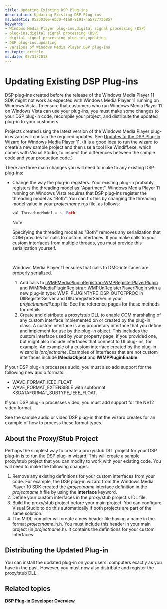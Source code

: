 ```yaml
---
title: Updating Existing DSP Plug-ins
description: Updating Existing DSP Plug-ins
ms.assetid: 0525030e-eb30-41a0-8191-4a5727736857
keywords:
- Windows Media Player plug-ins,digital signal processing (DSP)
- plug-ins,digital signal processing (DSP)
- digital signal processing plug-ins,updating
- DSP plug-ins,updating
- versions of Windows Media Player,DSP plug-ins
ms.topic: article
ms.date: 05/31/2018
---
```


# Updating Existing DSP Plug-ins

DSP plug-ins created before the release of the Windows Media Player 11 SDK might not work as expected with Windows Media Player 11 running on Windows Vista. To ensure that customers who run Windows Media Player 11 on Windows Vista can use your plug-ins, you must make some changes to your DSP plug-in code, recompile your project, and distribute the updated plug-in to your customers.

Projects created using the latest version of the Windows Media Player plug-in wizard will contain the required updates. See [Updates to the DSP Plug-in Wizard for Windows Media Player 11](updates-to-the-dsp-plug-in-wizard-for-windows-media-player-11.md). (It is a good idea to run the wizard to create a new sample project and then use a tool like Windiff.exe, which comes with Visual Studio, to inspect the differences between the sample code and your production code.)

There are three main changes you will need to make to any existing DSP plug-ins:

-   Change the way the plug-in registers. Your existing plug-in probably registers the threading model as "Apartment". Windows Media Player 11 running on Windows Vista requires that DSP plug-ins register the threading model as "Both". You can fix this by changing the threading model value in your *projectname*.rgs file, as follows:

    ```C++
    val ThreadingModel = s 'Both'
    
    ```

    

    > [!Note]  
    > Specifying the threading model as "Both" removes any serialization that COM provides for calls to custom interfaces. If you make calls to your custom interfaces from multiple threads, you must provide this serialization yourself.

     

    Windows Media Player 11 ensures that calls to DMO interfaces are properly serialized.

    1.  Add calls to [IWMPMediaPluginRegistrar::WMPRegisterPlayerPlugin](/windows/desktop/api/wmpservices/nf-wmpservices-iwmpmediapluginregistrar-wmpregisterplayerplugin) and [IWMPMediaPluginRegistrar::WMPUnRegisterPlayerPlugin](/windows/desktop/api/wmpservices/nf-wmpservices-iwmpmediapluginregistrar-wmpunregisterplayerplugin) with a new plug-in type: WMP\_PLUGINTYPE\_DSP\_OUTOFPROC in DllRegisterServer and DllUnregisterServer in your *projectnamedll*.cpp file. See the reference pages for these methods for details.
    2.  Create and distribute a proxy/stub DLL to enable COM marshaling of any custom interface implemented on or created by the plug-in class. A custom interface is any proprietary interface that you define and implement for use by the plug-in object. This includes the custom interface used by your property page, if you provided one, but might also include interfaces that connect to UI plug-ins, for example. An example of a custom interface created by the plug-in wizard is *Iprojectname*. Examples of interfaces that are not custom interfaces include **IMediaObject** and **IWMPPluginEnable**.

If your DSP plug-in processes audio, you must also add support for the following new audio formats:

-   WAVE\_FORMAT\_IEEE\_FLOAT
-   WAVE\_FORMAT\_EXTENSIBLE with subformat KSDATAFORMAT\_SUBTYPE\_IEEE\_FLOAT.

If your DSP plug-in processes video, you must add support for the NV12 video format.

See the sample audio or video DSP plug-in that the wizard creates for an example of how to process these format types.

## About the Proxy/Stub Project

Perhaps the simplest way to create a proxy/stub DLL project for your DSP plug-in is to run the DSP plug-in wizard. This will create a sample proxy/stub project that you can modify to work with your existing code. You will need to make the following changes:

1.  Remove any existing definitions for your custom interfaces from your code. For example, the DSP plug-in wizard from the Windows Media Player 10 SDK created the *Iprojectname* interface definition in the *projectname*.h file by using the **interface** keyword.
2.  Define your custom interfaces in the proxy/stub project's IDL file.
3.  Build the proxy/stub project before your main project. You can configure Visual Studio to do this automatically if both projects are part of the same solution.
4.  The MIDL compiler will create a new header file having a name in the format *projectname*\_h.h. You must include this header in your main project (in *projectname*.h). It contains the definitions for your custom interfaces.

## Distributing the Updated Plug-in

You can install the updated plug-in on your users' computers exactly as you have in the past. However, you must now also distribute and register the proxy/stub DLL.

## Related topics

<dl> <dt>

[**DSP Plug-in Developer Overview**](dsp-plug-in-developer-overview.md)
</dt> </dl>

 

 




